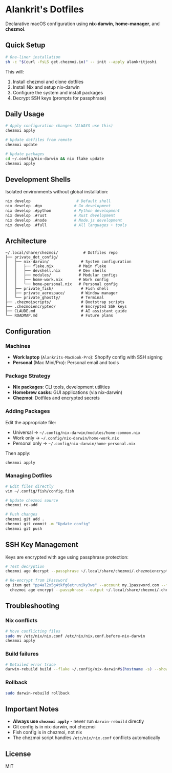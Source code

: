 # Alankrit's Dotfiles

Declarative macOS configuration using **nix-darwin**, **home-manager**, and **chezmoi**.

## Quick Setup

```bash
# One-liner installation
sh -c "$(curl -fsLS get.chezmoi.io)" -- init --apply alankritjoshi
```

This will:
1. Install chezmoi and clone dotfiles
2. Install Nix and setup nix-darwin
3. Configure the system and install packages
4. Decrypt SSH keys (prompts for passphrase)

## Daily Usage

```bash
# Apply configuration changes (ALWAYS use this)
chezmoi apply

# Update dotfiles from remote
chezmoi update

# Update packages
cd ~/.config/nix-darwin && nix flake update
chezmoi apply
```

## Development Shells

Isolated environments without global installation:

```bash
nix develop                    # Default shell
nix develop .#go              # Go development
nix develop .#python          # Python development  
nix develop .#rust            # Rust development
nix develop .#node            # Node.js development
nix develop .#full            # All languages + tools
```

## Architecture

```
~/.local/share/chezmoi/           # Dotfiles repo
├── private_dot_config/
│   ├── nix-darwin/              # System configuration
│   │   ├── flake.nix           # Main flake
│   │   ├── devshell.nix        # Dev shells
│   │   ├── modules/            # Modular configs
│   │   ├── home-work.nix       # Work config
│   │   └── home-personal.nix   # Personal config
│   ├── private_fish/            # Fish shell
│   ├── private_aerospace/       # Window manager
│   └── private_ghostty/         # Terminal
├── .chezmoiscripts/             # Bootstrap scripts
├── .chezmoiencrypted/           # Encrypted SSH keys
├── CLAUDE.md                    # AI assistant guide
└── ROADMAP.md                   # Future plans
```

## Configuration

### Machines
- **Work laptop** (`Alankrits-MacBook-Pro`): Shopify config with SSH signing
- **Personal** (Mac Mini/Pro): Personal email and tools

### Package Strategy
- **Nix packages**: CLI tools, development utilities
- **Homebrew casks**: GUI applications (via nix-darwin)
- **Chezmoi**: Dotfiles and encrypted secrets

### Adding Packages

Edit the appropriate file:
- Universal → `~/.config/nix-darwin/modules/home-common.nix`
- Work only → `~/.config/nix-darwin/home-work.nix`
- Personal only → `~/.config/nix-darwin/home-personal.nix`

Then apply:
```bash
chezmoi apply
```

### Managing Dotfiles

```bash
# Edit files directly
vim ~/.config/fish/config.fish

# Update chezmoi source
chezmoi re-add

# Push changes
chezmoi git add .
chezmoi git commit -m "Update config"
chezmoi git push
```

## SSH Key Management

Keys are encrypted with age using passphrase protection:

```bash
# Test decryption
chezmoi age decrypt --passphrase ~/.local/share/chezmoi/.chezmoiencrypted/encrypted_private_id_ed25519.age | head -n 1

# Re-encrypt from 1Password
op item get "pp4al2x5g4tkfg6etruniky3we" --account my.1password.com --fields "private key" --reveal | \
  chezmoi age encrypt --passphrase --output ~/.local/share/chezmoi/.chezmoiencrypted/encrypted_private_id_ed25519.age
```

## Troubleshooting

### Nix conflicts
```bash
# Move conflicting files
sudo mv /etc/nix/nix.conf /etc/nix/nix.conf.before-nix-darwin
chezmoi apply
```

### Build failures
```bash
# Detailed error trace
darwin-rebuild build --flake ~/.config/nix-darwin#$(hostname -s) --show-trace
```

### Rollback
```bash
sudo darwin-rebuild rollback
```

## Important Notes

- **Always use `chezmoi apply`** - never run `darwin-rebuild` directly
- Git config is in nix-darwin, not chezmoi
- Fish config is in chezmoi, not nix
- The chezmoi script handles `/etc/nix/nix.conf` conflicts automatically

## License

MIT